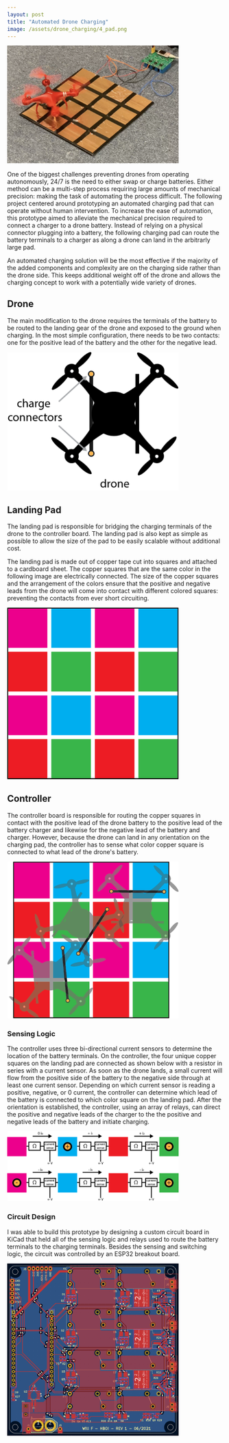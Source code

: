 ```yaml
---
layout: post
title: "Automated Drone Charging"
image: /assets/drone_charging/4_pad.png
---
```


<img src="/assets/drone_charging/drone_on_pad.png" style="width:400px;">

One of the biggest challenges preventing drones from operating autonomously, 24/7 is the need to either swap or charge batteries. Either method can be a multi-step process requiring large amounts of mechanical precision: making the task of automating the process difficult. The following project centered around prototyping an automated charging pad that can operate without human intervention. To increase the ease of automation, this prototype aimed to alleviate the mechanical precision required to connect a charger to a drone battery. Instead of relying on a physical connector plugging into a battery, the following charging pad can route the battery terminals to a charger as along a drone can land in the arbitrarly large pad. 

An automated charging solution will be the most effective if the majority of the added components and complexity are on the charging side rather than the drone side. This keeps additional weight off of the drone and allows the charging concept to work with a potentially wide variety of drones. 

## Drone 

The main modification to the drone requires the terminals of the battery to be routed to the landing gear of the drone and exposed to the ground when charging. In the most simple configuration, there needs to be two contacts: one for the positive lead of the battery and the other for the negative lead. 

<img src="/assets/drone_charging/quad.png" style="width:400px;">

## Landing Pad

The landing pad is responsible for bridging the charging terminals of the drone to the controller board. The landing pad is also kept as simple as possible to allow the size of the pad to be easily scalable without additional cost. 

The landing pad is made out of copper tape cut into squares and attached to a cardboard sheet. The copper squares that are the same color in the following image are electrically connected. The size of the copper squares and the arrangement of the colors ensure that the positive and negative leads from the drone will come into contact with different colored squares: preventing the contacts from ever short circuiting. 

<img src="/assets/drone_charging/just_pad.png" style="width:400px;">

## Controller

The controller board is responsible for routing the copper squares in contact with the positive lead of the drone battery to the positive lead of the battery charger and likewise for the negative lead of the battery and charger. However, because the drone can land in any orientation on the charging pad, the controller has to sense what color copper square is connected to what lead of the drone's battery.

<img src="/assets/drone_charging/16_pad.png" style="width:400px;">

### Sensing Logic

The controller uses three bi-directional current sensors to determine the location of the battery terminals. On the controller, the four unique copper squares on the landing pad are connected as shown below with a resistor in series with a current sensor. As soon as the drone lands, a small current will flow from the positive side of the battery to the negative side through at least one current sensor. Depending on which current sensor is reading a positive, negative, or 0 current, the controller can determine which lead of the battery is connected to which color square on the landing pad. After the orientation is established, the controller, using an array of relays, can direct the positive and negative leads of the charger to the the positive and negative leads of the battery and initiate charging.

<img src="/assets/drone_charging/charging_logic.png" style="width:400px;">

### Circuit Design

I was able to build this prototype by designing a custom circuit board in KiCad that held all of the sensing logic and relays used to route the battery terminals to the charging terminals. Besides the sensing and switching logic, the circuit was controlled by an ESP32 breakout board. 

<img src="/assets/drone_charging/circuit_board.png" style="width:400px;">
